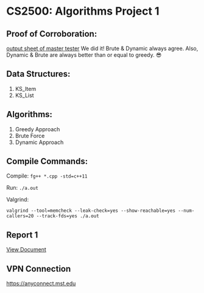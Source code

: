 CS2500: Algorithms Project 1
============

## Proof of Corroboration:
[output sheet of master tester](https://onedrive.live.com/redir?resid=F5848498F11EF7B0!13445&authkey=!ANQEsG9d_2c1isQ&ithint=file%2cxlsx)
We did it! Brute & Dynamic always agree. Also, Dynamic & Brute are always better than or equal to greedy. :sunglasses: 

## Data Structures:

1. KS_Item
2. KS_List

## Algorithms:

1. Greedy Approach
2. Brute Force
3. Dynamic Approach

## Compile Commands:
Compile: `fg++ *.cpp -std=c++11`

Run: `./a.out`

Valgrind: 

`valgrind --tool=memcheck --leak-check=yes --show-reachable=yes --num-callers=20 --track-fds=yes ./a.out`

## Report 1
[View Document](https://onedrive.live.com/redir?resid=F5848498F11EF7B0!13396&authkey=!AJJhoQR___6PrPA&ithint=file%2cpdf)  

## VPN Connection

https://anyconnect.mst.edu
